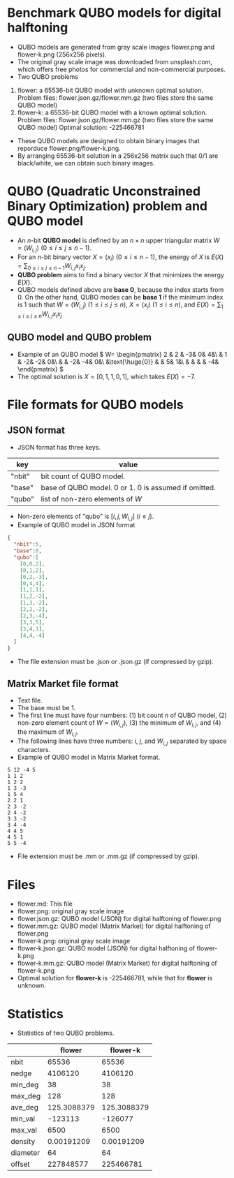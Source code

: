 # Benchmark QUBO models for digital halftoning

* QUBO models are generated from gray scale images flower.png and flower-k.png (256x256 pixels).
* The original gray scale image was downloaded from unsplash.com, which offers free photos for commercial and non-commercial purposes.
* Two QUBO problems
1.  flower: a 65536-bit QUBO model with unknown optimal solution.
    Problem files: flower.json.gz/flower.mm.gz   (two files store the same QUBO model)
2. flower-k: a 65536-bit QUBO model with a known optimal solution.
    Problem files: flower.json.gz/flower.mm.gz   (two files store the same QUBO model)
    Optimal solution: -225466781
* These QUBO models are designed to obtain binary images that reporduce flower.png/flower-k.png.
* By arranging 65536-bit solution in a 256x256 matrix such that 0/1 are black/white, we can obtain such binary images.


# QUBO (Quadratic Unconstrained Binary Optimization) problem and QUBO model
* An $n$-bit **QUBO model** is defined by an $n\times n$ upper triangular matrix $W=(W_{i,j})$ $(0\leq i\leq j\leq n-1)$.
* For an $n$-bit binary vector $X=(x_i)$ $(0\leq i\leq n-1)$, the energy of $X$ is $E(X)=\sum_{0\leq i\leq j\leq n-1}W_{i,j}x_ix_j$.
* **QUBO problem** aims to find a binary vector $X$ that minimizes the energy $E(X)$.
* QUBO models defined above are **base 0**, because the index starts from 0. On the other hand, QUBO modes can be **base 1** if the minimum index is 1 such that $W=(W_{i,j})$ $(1\leq i\leq j\leq n)$, $X=(x_i)$ $(1\leq i\leq n)$, and $E(X)=\sum_{1\leq i\leq j\leq n}W_{i,j}x_ix_j$

## QUBO model and QUBO problem
* Example of an QUBO model
$
W=
\begin{pmatrix} 
2 & 2 & -3& 0& 4&\\ 
 & 1 & -2& -2& 0&\\ 
 &  & -2& -4& 0&\\ 
 &\text{\huge{0}}  & & 5& 1&\\ 
 &  & & & -4& 
\end{pmatrix}
$
* The optimal solution is $X=[0,1,1,0,1]$, which takes $E(X)=-7$.

# File formats for QUBO models

## JSON format
* JSON format has three keys.
  
| key    | value                                                |
| ------ | ---------------------------------------------------- |
| "nbit" | bit count of QUBO model.                             |
| "base" | base of QUBO model. 0 or 1. 0 is assumed if omitted. |
| "qubo" | list of non-zero elements of $W$                     |

* Non-zero elements of "qubo" is $[i,j,W_{i,j}]$ $(i\leq j)$.
* Example of QUBO model in JSON format
```JSON
{
  "nbit":5,
  "base":0,
  "qubo":[
    [0,0,2],
    [0,1,2],
    [0,2,-3],
    [0,4,4],
    [1,1,1],
    [1,2,-2],
    [1,3,-2],
    [2,2,-2],
    [2,3,-4],
    [3,3,5],
    [3,4,1],
    [4,4,-4]
  ]
}
```
* The file extension must be .json or .json.gz (if compressed by gzip).

## Matrix Market file format
* Text file.
* The base must be 1.
* The first line must have four numbers: (1) bit count $n$ of QUBO model, (2) non-zero element count of $W=(W_{i,j})$, (3) the minimum of $W_{i,j}$, and (4) the maximum of $W_{i,j}$.
* The following lines have three numbers: $i$, $j$, and $W_{i,j}$ separated by space characters.
* Example of QUBO model in Matrix Market format.
```TEXT
5 12 -4 5
1 1 2
1 2 2
1 3 -3
1 5 4
2 2 1
2 3 -2
2 4 -2
3 3 -2
3 4 -4
4 4 5
4 5 1
5 5 -4
```
* File extension must be .mm or .mm.gz (if compressed by gzip).

# Files
* flower.md: This file
* flower.png: original gray scale image
* flower.json.gz: QUBO model (JSON) for digital halftoning of flower.png
* flower.mm.gz: QUBO model (Matrix Market) for digital halftoning of flower.png
* flower-k.png: original gray scale image
* flower-k.json.gz: QUBO model (JSON) for digital halftoning of flower-k.png
* flower-k.mm.gz: QUBO model (Matrix Market) for digital halftoning of flower-k.png
* Optimal solution for **flower-k** is -225466781, while that for **flower** is unknown.

# Statistics
* Statistics of two QUBO problems.
  
|          | flower      | flower-k    |
| -------- | ----------- | ----------- |
| nbit     | 65536       | 65536       |
| nedge    | 4106120     | 4106120     |
| min_deg  | 38          | 38          |
| max_deg  | 128         | 128         |
| ave_deg  | 125.3088379 | 125.3088379 |
| min_val   | -123113     | -126077     |
| max_val   | 6500        | 6500        |
| density  | 0.00191209  | 0.00191209  |
| diameter | 64          | 64          |
| offset   | 227848577   | 225466781   |
